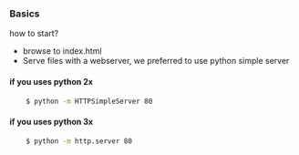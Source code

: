### Basics
how to start?
- browse to index.html
- Serve files with a webserver, we preferred to use python simple server

#### if you uses python 2x
```sh
    $ python -m HTTPSimpleServer 80
```

#### if you uses python 3x
```sh
    $ python -m http.server 80
```

